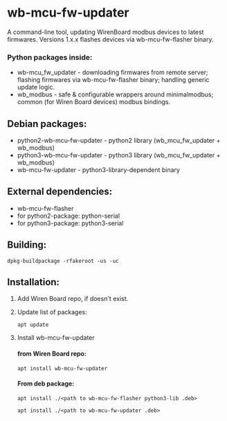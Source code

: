 # wb-mcu-fw-updater
A command-line tool, updating WirenBoard modbus devices to latest firmwares. Versions 1.x.x flashes devices via wb-mcu-fw-flasher binary.

### Python packages inside:
* wb-mcu_fw_updater - downloading firmwares from remote server; flashing firmwares via wb-mcu-fw-flasher binary; handling generic update logic.
* wb_modbus - safe & configurable wrappers around minimalmodbus; common (for Wiren Board devices) modbus bindings.

## Debian packages:
* python2-wb-mcu-fw-updater - python2 library (wb_mcu_fw_updater + wb_modbus)
* python3-wb-mcu-fw-updater - python3 library (wb_mcu_fw_updater + wb_modbus)
* wb-mcu-fw-updater - python3-library-dependent binary

## External dependencies:
* wb-mcu-fw-flasher
* for python2-package: python-serial
* for python3-package: python3-serial

## Building:
`dpkg-buildpackage -rfakeroot -us -uc`

## Installation:
1. Add Wiren Board repo, if doesn't exist.
2. Update list of packages:

    `apt update`
3. Install wb-mcu-fw-updater

    #### from Wiren Board repo:

    `apt install wb-mcu-fw-updater`

    #### From deb package:

    `apt install ./<path to wb-mcu-fw-flasher python3-lib .deb>`

    `apt install ./<path to wb-mcu-fw-updater .deb>`
